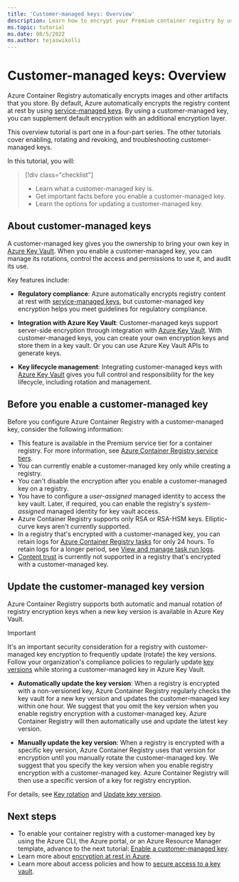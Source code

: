```yaml
---
title: 'Customer-managed keys: Overview'
description: Learn how to encrypt your Premium container registry by using a customer-managed key stored in Azure Key Vault.
ms.topic: tutorial
ms.date: 08/5/2022
ms.author: tejaswikolli
---
```


# Customer-managed keys: Overview

Azure Container Registry automatically encrypts images and other artifacts that you store. By default, Azure automatically encrypts the registry content at rest by using [service-managed keys](../security/fundamentals/encryption-models.md). By using a customer-managed key, you can supplement default encryption with an additional encryption layer.
  
This overview tutorial is part one in a four-part series. The other tutorials cover enabling, rotating and revoking, and troubleshooting customer-managed keys.

In this tutorial, you will:

> [!div class="checklist"]
> * Learn what a customer-managed key is.
> * Get important facts before you enable a customer-managed key.
> * Learn the options for updating a customer-managed key.

## About customer-managed keys 

A customer-managed key gives you the ownership to bring your own key in [Azure Key Vault](../key-vault/general/overview.md). When you enable a customer-managed key, you can manage its rotations, control the access and permissions to use it, and audit its use.

Key features include:

* **Regulatory compliance**: Azure automatically encrypts registry content at rest with [service-managed keys](../security/fundamentals/encryption-models.md), but customer-managed key encryption helps you meet guidelines for regulatory compliance.

* **Integration with Azure Key Vault**: Customer-managed keys support server-side encryption through integration with [Azure Key Vault](../key-vault/general/overview.md). With customer-managed keys, you can create your own encryption keys and store them in a key vault. Or you can use Azure Key Vault APIs to generate keys. 

* **Key lifecycle management**: Integrating customer-managed keys with [Azure Key Vault](../key-vault/general/overview.md) gives you full control and responsibility for the key lifecycle, including rotation and management.

## Before you enable a customer-managed key  

Before you configure Azure Container Registry with a customer-managed key, consider the following information:

* This feature is available in the Premium service tier for a container registry. For more information, see [Azure Container Registry service tiers](container-registry-skus.md).
* You can currently enable a customer-managed key only while creating a registry.
* You can't disable the encryption after you enable a customer-managed key on a registry.
* You have to configure a *user-assigned* managed identity to access the key vault. Later, if required, you can enable the registry's *system-assigned* managed identity for key vault access.
* Azure Container Registry supports only RSA or RSA-HSM keys. Elliptic-curve keys aren't currently supported.
* In a registry that's encrypted with a customer-managed key, you can retain logs for [Azure Container Registry tasks](container-registry-tasks-overview.md) for only 24 hours. To retain logs for a longer period, see [View and manage task run logs](container-registry-tasks-logs.md#alternative-log-storage).
* [Content trust](container-registry-content-trust.md) is currently not supported in a registry that's encrypted with a customer-managed key.

## Update the customer-managed key version

Azure Container Registry supports both automatic and manual rotation of registry encryption keys when a new key version is available in Azure Key Vault.

>[!IMPORTANT]
>It's an important security consideration for a registry with customer-managed key encryption to frequently update (rotate) the key versions. Follow your organization's compliance policies to regularly update [key versions](../key-vault/general/about-keys-secrets-certificates.md#objects-identifiers-and-versioning) while storing a customer-managed key in Azure Key Vault.  

* **Automatically update the key version**: When a registry is encrypted with a non-versioned key, Azure Container Registry regularly checks the key vault for a new key version and updates the customer-managed key within one hour. We suggest that you omit the key version when you enable registry encryption with a customer-managed key. Azure Container Registry will then automatically use and update the latest key version.

* **Manually update the key version**: When a registry is encrypted with a specific key version, Azure Container Registry uses that version for encryption until you manually rotate the customer-managed key. We suggest that you specify the key version when you enable registry encryption with a customer-managed key. Azure Container Registry will then use a specific version of a key for registry encryption.

For details, see [Key rotation](tutorial-enable-customer-managed-keys.md#key-rotation) and [Update key version](tutorial-rotate-revoke-customer-managed-keys.md#create-or-update-the-key-version-by-using-the-azure-cli).

## Next steps

* To enable your container registry with a customer-managed key by using the Azure CLI, the Azure portal, or an Azure Resource Manager template, advance to the next tutorial: [Enable a customer-managed key](tutorial-enable-customer-managed-keys.md).
* Learn more about [encryption at rest in Azure](../security/fundamentals/encryption-atrest.md).
* Learn more about access policies and how to [secure access to a key vault](../key-vault/general/security-features.md).


<!-- LINKS - external -->

<!-- LINKS - internal -->

[az-feature-register]: /cli/azure/feature#az_feature_register
[az-feature-show]: /cli/azure/feature#az_feature_show
[az-group-create]: /cli/azure/group#az_group_create
[az-identity-create]: /cli/azure/identity#az_identity_create
[az-feature-register]: /cli/azure/feature#az_feature_register
[az-deployment-group-create]: /cli/azure/deployment/group#az_deployment_group_create
[az-keyvault-create]: /cli/azure/keyvault#az_keyvault_create
[az-keyvault-key-create]: /cli/azure/keyvault/key#az_keyvault_key_create
[az-keyvault-key]: /cli/azure/keyvault/key
[az-keyvault-set-policy]: /cli/azure/keyvault#az_keyvault_set_policy
[az-keyvault-delete-policy]: /cli/azure/keyvault#az_keyvault_delete_policy
[az-resource-show]: /cli/azure/resource#az_resource_show
[az-acr-create]: /cli/azure/acr#az_acr_create
[az-acr-show]: /cli/azure/acr#az_acr_show
[az-acr-encryption-rotate-key]: /cli/azure/acr/encryption#az_acr_encryption_rotate_key
[az-acr-encryption-show]: /cli/azure/acr/encryption#az_acr_encryption_show
